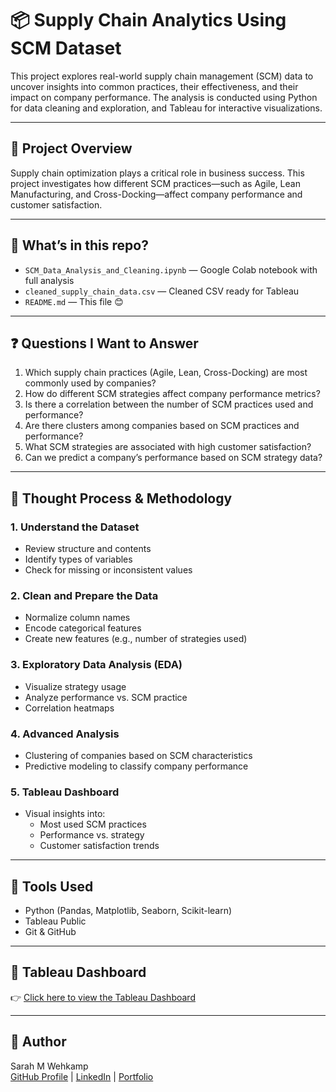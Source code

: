 # 📦 Supply Chain Analytics Using SCM Dataset

This project explores real-world supply chain management (SCM) data to uncover insights into common practices, their effectiveness, and their impact on company performance. The analysis is conducted using Python for data cleaning and exploration, and Tableau for interactive visualizations.

---

## 🧠 Project Overview

Supply chain optimization plays a critical role in business success. This project investigates how different SCM practices—such as Agile, Lean Manufacturing, and Cross-Docking—affect company performance and customer satisfaction.

---

## 🧪 What’s in this repo?
- `SCM_Data_Analysis_and_Cleaning.ipynb` — Google Colab notebook with full analysis
- `cleaned_supply_chain_data.csv` — Cleaned CSV ready for Tableau
- `README.md` — This file 😊

---

## ❓ Questions I Want to Answer

1. Which supply chain practices (Agile, Lean, Cross-Docking) are most commonly used by companies?
2. How do different SCM strategies affect company performance metrics?
3. Is there a correlation between the number of SCM practices used and performance?
4. Are there clusters among companies based on SCM practices and performance?
5. What SCM strategies are associated with high customer satisfaction?
6. Can we predict a company’s performance based on SCM strategy data?

---

## 🧠 Thought Process & Methodology

### 1. Understand the Dataset
- Review structure and contents
- Identify types of variables
- Check for missing or inconsistent values

### 2. Clean and Prepare the Data
- Normalize column names
- Encode categorical features
- Create new features (e.g., number of strategies used)

### 3. Exploratory Data Analysis (EDA)
- Visualize strategy usage
- Analyze performance vs. SCM practice
- Correlation heatmaps

### 4. Advanced Analysis
- Clustering of companies based on SCM characteristics
- Predictive modeling to classify company performance

### 5. Tableau Dashboard
- Visual insights into:
  - Most used SCM practices
  - Performance vs. strategy
  - Customer satisfaction trends

---

## 🔧 Tools Used

- Python (Pandas, Matplotlib, Seaborn, Scikit-learn)
- Tableau Public
- Git & GitHub

---

## 🔗 Tableau Dashboard
👉 [Click here to view the Tableau Dashboard](#)  

---

## 🧠 Author
Sarah M Wehkamp  
[GitHub Profile](https://www.github.com/sarahwehkamp) | 
[LinkedIn](https://www.linkedin.com/in/sarah-wehkamp) |
[Portfolio](https://lnw26.myportfolio.com)
